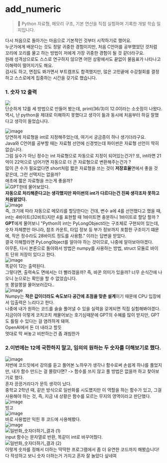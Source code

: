 # add_numeric
> 📌 Python 자료형, 메모리 구조, 기본 연산을 직접 실험하며 기록한 개발 학습 일지입니다.

다시 처음으로 돌아가는 마음으로 기본적인 것부터 시작하기로 했어요.<br>
누군가에게 배운다는 것도 정말 귀중한 경험이지만, 처음 C언어를 공부했었던 것처럼 꼬리에 꼬리를 물고 하는 방법이 저에게 가장 귀중한 경험이 될 것 같더라구요.<br>
원래 성격상으로도 스스로 연구하지 않으면 어떤 상황에서도 끝없이 물음표가 나타나고 이해력이 떨어지기도 해요.<br>
검사도 하고, 면접도 봐가면서 부트캠프도 합격했지만, 많은 고민끝에 수강철회를 결정하고 스스로에게 집중하는 시간을 갖기로 했습니다.<br>

### 1. 숫자 12 출력
![](https://github.com/user-attachments/assets/0b5840e0-f1ad-45a5-a876-ba0c7d6f04d0)<br>
단순하게 12를 세 방법으로 만들어 봤는데, print(36/3)이 12.0이라는 소숫점이 나왔다.<br>
역시, 난 python을 제대로 이해하지 못했다고 생각이 듦과 동시에 처음부터 하길 잘했다고 생각이 들었습니다.<br>

![image](https://github.com/user-attachments/assets/5e5fcfca-1134-4dad-9386-11ce56d14277)<br>
당연하게 자료형을 int로 지정해주었는데, 여기서 궁금증이 하나 생기더라구요.<br>
Java와 C언어를 공부할 때는 자료형 선언에 신경썻는데 파이썬은 자료형 선언이 딱히 없습니다.<br>
그럼 실수가 아닌 정수는 int 자료형으로 자동으로 지정이 되어있는건가? 또, int라면 21억이 22억으로 넘어가면 자동으로 더 큰 자료형으로 변환해주는건가 ?<br>
많이 큰 수가 필요없다면 short처럼 짧은 자료형을 쓰는 것이 **저장효율**면에서 좋을 것 같은데, 그런 선택지는 없을까?<br>
애초에 짧은 자료형을 쓰는게 좋을까? <br>
![GPT한테 물어보았다.](https://github.com/user-attachments/assets/acc2056f-6db0-42ae-9f30-f22098fdcfd5)<br>
**자동으로 처리해준다고는 생각했지만 파이썬의 int가 다르다는건 진짜 생각조차 못하고 처음알았다.<br>**
![image](https://github.com/user-attachments/assets/d1476d83-ac6b-4408-a21a-22eab1376183)<br>
즉, 크기에 따라 자동으로 메모리를 할당한다는 건데, 변수 a에 4를 선언했다고 했을 때, int는 4바이트(32비트)지만 4를 표현할 때 1바이트면 충분하니 1바이트로 할당 할까 ? <br>
**GPT**에게 물어보니 "Python의 int는 PyLongObject라는 구조체로 구현되어 있는데, 숫자 자체뿐만 아니라, 참조 카운트, 타입 정보 등 부가 정보까지 포함한 구조이기 떄문에, 작은 정수라도 28바이트 정도를 사용함." 이라는 답변을 받았다.<br>
결국 이해할라면 PyLong0bject를 알아야 하는 것이므로, 나중에 알아보아야겠다.<br>
아무튼, 다시 본론으로 돌아와서 방법은 numpy를 사용하는 방법, struct 모듈로 바이트 단위 저장이 있다고 한다.<br>
![image](https://github.com/user-attachments/assets/06b0a232-eab0-4b57-b487-c1f106404f1d)<br>
똑같이 12는 출력된다.<br>
그렇다면, 출력속도 면에서는 더 빨라졌을까? 즉, 바꾼 의미가 있을까? 너무 순식간에 나오니 눈으로는 확인을 할 수 없었습니다.<br>
또 쫑알쫑알 물어보러갔다..<br>
![image](https://github.com/user-attachments/assets/631d7962-dd64-47f6-9815-ca06680c36fb)<br>
Numpy는 **작은 값이더라도 속도보다 공간에 초점을 맞춘 설계**이기 때문에 CPU 입장에서 입출력은 느리다고 한다.<br>
나중에 내가 원하는 코드를 술술 풀어낼 수 있을 실력을 갖게되면 직접 실험해봐야겠다.<br>
지금이야 이렇게 코치코치 캐물어보는 호기심때문에 GPT의 수혜를 많이 받지만, GPT도 틀릴 수 있다는 걸 염려하게 돼여.<br>
OpenAI에서 돈 더 내라고 할듯 <br>
멋대로 막 써놓고 비판하는건 좀 괘씸한가 <br>
### 2.이번에는 12에 국한하지 말고, 임의의 원하는 두 숫자를 더해보기로 했다.<br>
![image](https://github.com/user-attachments/assets/f20864a5-e390-4773-af4b-923d3ce3295d)<br>
저번에 코드잇에서 강의를 듣고 풀어본 노하우가 생각나 함수로써 손쉽게 하나를 풀었지만, 내가 함수 만드는 걸 몰랐다면? -> 함수를 쓰지 않고 풀 방법은 없을까 하고 찾아보기로 했다.<br>
혼자 끙끙거리다가 문득 생각이 났다.<br>
중학교 2학년 때, 같은 방식으로 일반화를 시도헀지만 이 역할을 하는 함수가 있고, 그걸 사용해야 하는 것, 즉, 지금 내 상황은 함수를 모르는 무지의 영역이라고 판단했다. <br>
![image](https://github.com/user-attachments/assets/543dccb2-17ec-4310-ab48-30440d743e06)<br> 빙고<br>
![image](https://github.com/user-attachments/assets/f4ab8cb4-6385-41e7-8bda-bdeffde7bab2)<br>
바로 사용법만 익힌 후 코드에 사용해봤다.<br>
![image](https://github.com/user-attachments/assets/262cba00-f924-4dc0-a2ff-00b2b9c5c667)<br>
![일반화_숫자더하기_결과 (1)](https://github.com/user-attachments/assets/f0ed7b05-fe2d-4709-a484-670145be9ae8)<br>
input 함수는 문자열로 반환, 똑같이 int로 바꾸어줬다.<br>
![일반화_숫자더하기_결과 (2)](https://github.com/user-attachments/assets/151d3294-5e72-4dc6-87b8-378d1f75d9e9)<br>
이렇게 숫자를 정해서 더하는 딱딱한 프로그램에서 좀 더 유연한 코드까지 해봤습니다! <br>
다 작성하고 보니 숫자 더하는거 가지고 혼자 잘 놀았다 싶네여<br>
